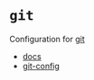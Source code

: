 # `git`

Configuration for [git](https://git-scm.com)

- [docs](https://git-scm.com/docs)  
- [git-config](https://git-scm.com/docs/git-config)  

